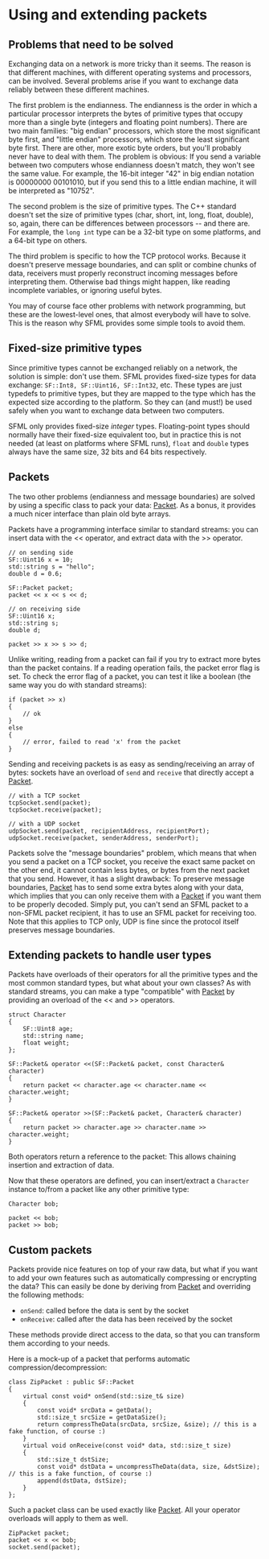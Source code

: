 # Using and extending packets

## Problems that need to be solved

Exchanging data on a network is more tricky than it seems. The reason is that different machines, with different operating systems and processors, can be involved. Several problems arise if you want to exchange data reliably between these different machines.

The first problem is the endianness. The endianness is the order in which a particular processor interprets the bytes of primitive types that occupy more than a single byte (integers and floating point numbers). There are two main families: "big endian" processors, which store the most significant byte first, and "little endian" processors, which store the least significant byte first. There are other, more exotic byte orders, but you'll probably never have to deal with them.
The problem is obvious: If you send a variable between two computers whose endianness doesn't match, they won't see the same value. For example, the 16-bit integer "42" in big endian notation is 00000000 00101010, but if you send this to a little endian machine, it will be interpreted as "10752".

The second problem is the size of primitive types. The C++ standard doesn't set the size of primitive types (char, short, int, long, float, double), so, again, there can be differences between processors -- and there are. For example, the `long int` type can be a 32-bit type on some platforms, and a 64-bit type on others.

The third problem is specific to how the TCP protocol works. Because it doesn't preserve message boundaries, and can split or combine chunks of data, receivers must properly reconstruct incoming messages before interpreting them. Otherwise bad things might happen, like reading incomplete variables, or ignoring useful bytes.

You may of course face other problems with network programming, but these are the lowest-level ones, that almost everybody will have to solve. This is the reason why SFML provides some simple tools to avoid them.

## Fixed-size primitive types

Since primitive types cannot be exchanged reliably on a network, the solution is simple: don't use them. SFML provides fixed-size types for data exchange: `SF::Int8, SF::Uint16, SF::Int32`, etc. These types are just typedefs to primitive types, but they are mapped to the type which has the expected size according to the platform. So they can (and must!) be used safely when you want to exchange data between two computers.

SFML only provides fixed-size *integer* types. Floating-point types should normally have their fixed-size equivalent too, but in practice this is not needed (at least on platforms where SFML runs), `float` and `double` types always have the same size, 32 bits and 64 bits respectively.

## Packets

The two other problems (endianness and message boundaries) are solved by using a specific class to pack your data: [Packet]({{book.api}}/Packet.html). As a bonus, it provides a much nicer interface than plain old byte arrays.

Packets have a programming interface similar to standard streams: you can insert data with the &lt;&lt; operator, and extract data with the &gt;&gt; operator.

```
// on sending side
SF::Uint16 x = 10;
std::string s = "hello";
double d = 0.6;

SF::Packet packet;
packet << x << s << d;
```



```
// on receiving side
SF::Uint16 x;
std::string s;
double d;

packet >> x >> s >> d;
```

Unlike writing, reading from a packet can fail if you try to extract more bytes than the packet contains. If a reading operation fails, the packet error flag is set. To check the error flag of a packet, you can test it like a boolean (the same way you do with standard streams):

```
if (packet >> x)
{
    // ok
}
else
{
    // error, failed to read 'x' from the packet
}
```

Sending and receiving packets is as easy as sending/receiving an array of bytes: sockets have an overload of `send` and `receive` that directly accept a [Packet]({{book.api}}/Packet.html).

```
// with a TCP socket
tcpSocket.send(packet);
tcpSocket.receive(packet);
```



```
// with a UDP socket
udpSocket.send(packet, recipientAddress, recipientPort);
udpSocket.receive(packet, senderAddress, senderPort);
```

Packets solve the "message boundaries" problem, which means that when you send a packet on a TCP socket, you receive the exact same packet on the other end, it cannot contain less bytes, or bytes from the next packet that you send. However, it has a slight drawback: To preserve message boundaries, [Packet]({{book.api}}/Packet.html) has to send some extra bytes along with your data, which implies that you can only receive them with a [Packet]({{book.api}}/Packet.html) if you want them to be properly decoded. Simply put, you can't send an SFML packet to a non-SFML packet recipient, it has to use an SFML packet for receiving too. Note that this applies to TCP only, UDP is fine since the protocol itself preserves message boundaries.

## Extending packets to handle user types

Packets have overloads of their operators for all the primitive types and the most common standard types, but what about your own classes? As with standard streams, you can make a type "compatible" with [Packet]({{book.api}}/Packet.html) by providing an overload of the &lt;&lt; and &gt;&gt; operators.

```
struct Character
{
    SF::Uint8 age;
    std::string name;
    float weight;
};

SF::Packet& operator <<(SF::Packet& packet, const Character& character)
{
    return packet << character.age << character.name << character.weight;
}

SF::Packet& operator >>(SF::Packet& packet, Character& character)
{
    return packet >> character.age >> character.name >> character.weight;
}
```

Both operators return a reference to the packet: This allows chaining insertion and extraction of data.

Now that these operators are defined, you can insert/extract a `Character` instance to/from a packet like any other primitive type:

```
Character bob;

packet << bob;
packet >> bob;
```

## Custom packets

Packets provide nice features on top of your raw data, but what if you want to add your own features such as automatically compressing or encrypting the data? This can easily be done by deriving from [Packet]({{book.api}}/Packet.html) and overriding the following methods:

  * `onSend`: called before the data is sent by the socket
  * `onReceive`: called after the data has been received by the socket

These methods provide direct access to the data, so that you can transform them according to your needs.

Here is a mock-up of a packet that performs automatic compression/decompression:

```
class ZipPacket : public SF::Packet
{
    virtual const void* onSend(std::size_t& size)
    {
        const void* srcData = getData();
        std::size_t srcSize = getDataSize();
        return compressTheData(srcData, srcSize, &size); // this is a fake function, of course :)
    }
    virtual void onReceive(const void* data, std::size_t size)
    {
        std::size_t dstSize;
        const void* dstData = uncompressTheData(data, size, &dstSize); // this is a fake function, of course :)
        append(dstData, dstSize);
    }
};
```

Such a packet class can be used exactly like [Packet]({{book.api}}/Packet.html). All your operator overloads will apply to them as well.

```
ZipPacket packet;
packet << x << bob;
socket.send(packet);
```

